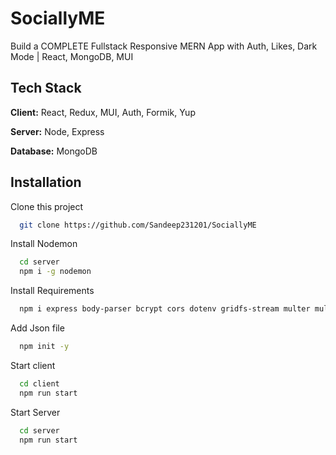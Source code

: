 
# SociallyME

Build a COMPLETE Fullstack Responsive MERN App with Auth, Likes, Dark Mode | React, MongoDB, MUI


## Tech Stack

**Client:** React, Redux, MUI, Auth, Formik, Yup

**Server:** Node, Express

**Database:** MongoDB



## Installation

Clone this project

```bash
  git clone https://github.com/Sandeep231201/SociallyME
```
    
Install Nodemon

```bash
  cd server
  npm i -g nodemon
```

Install Requirements

```bash
  npm i express body-parser bcrypt cors dotenv gridfs-stream multer multer-gridfs-storage helmet morgan jsonwebtoken mongoose
```

Add Json file

```bash
  npm init -y
```
Start client

```bash
  cd client
  npm run start
```

Start Server

```bash
  cd server
  npm run start
```

